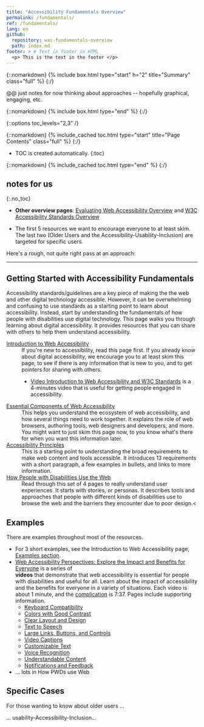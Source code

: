 ```yaml
---
title: "Accessibility Fundamentals Overview"
permalink: /fundamentals/
ref: /fundamentals/
lang: en
github:
  repository: wai-fundamentals-overview
  path: index.md
footer: > # Text in footer in HTML
  <p> This is the text in the footer </p>
---
```


{::nomarkdown}
{% include box.html type="start" h="2" title="Summary" class="full" %}
{:/}

@@ just notes for now thinking about approaches -- hopefully graphical, engaging, etc.

{::nomarkdown}
{% include box.html type="end" %}
{:/}


{::options toc_levels="2,3" /}

{::nomarkdown}
{% include_cached toc.html type="start" title="Page Contents" class="full" %}
{:/}

-   TOC is created automatically.
{:toc}

{::nomarkdown}
{% include_cached toc.html type="end" %}
{:/}


## notes for us
{:.no_toc}

* **Other overview pages**: [Evaluating Web Accessibility Overview](https://www.w3.org/WAI/test-evaluate/) and [W3C Accessibility Standards Overview](https://www.w3.org/WAI/standards-guidelines/)

* The first 5 resources we want to encourage everyone to at least skim. The last two (Older Users and the Accessibility-Usability-Inclusion) are targeted for specific users.

Here's a rough, not quite right pass at an approach:
<hr>

## Getting Started with Accessibility Fundamentals

<p>Accessibility standards/guidelines are a key piece of making the the web and other digital technology accessible. However, it can be overwhelming and confusing to use standards as a starting point to learn about accessibility. Instead, start by understanding the fundamentals of how people with disabilities use digital technology. This page walks you through learning about digital accessibility. It provides resources that you can share with others to help them understand accessibility.
<dl>
  <dt><a href="/WAI/fundamentals/accessibility-intro/">Introduction to Web Accessibility</a></dt>
  <dd>If you're new to accessibility, read this page first. If you already know about digital accessibility, we encourage you to at least skim this page, to see if there is any information that is new to you, and to get pointers for sharing with others.
    <ul>
      <li><a href="/WAI/videos/standards-and-benefits/">Video Introduction to Web Accessibility and W3C Standards</a> is a 4-minutes video that is useful for getting people engaged in accessibility.</li>
</ul>
  </dd>
  <dt><a href="/WAI/fundamentals/components/">Essential Components of Web Accessibility</a> </dt>
  <dd>This helps you understand the ecosystem of web accessibility, and how several things need to work together. It explains the role of web browsers, authoring tools, web designers and developers, and more.<br>
    You might want to just skim this page now, to you know what's there for when you want this information later.
  </dd>
  <dt><a href="/WAI/fundamentals/accessibility-principles/">Accessibility Principles</a> </dt>
  <dd>This is a starting point to understanding the broad requirements to make web content and tools accessible. It introduces 13 requirements with a short paragraph, a few examples in bullets, and links to more information.</dd>
 <dt><a href="/WAI/people-use-web/">How People with Disabilities Use the Web</a></dt>
  <dd>Read through this set of 4 pages to really understand user experiences. It starts with stories, or personas. It describes tools and approaches that people with different kinds of disabilities use to browse the web and the barriers they encounter due to poor design.<</dd>
</dl>

## Examples

There are examples throughout most of the resources.
<ul>
  <li>For 3 short examples, see the Introduction to Web Accessibility page, <a href="https://www.w3.org/WAI/fundamentals/accessibility-intro/#examples">Examples section</a>.</li>
  <li><a href="/WAI/perspective-videos/">Web Accessibility Perspectives: Explore the Impact and Benefits for Everyone</a> is a series of <br>
    <strong>videos</strong> that demonstrate that web accessibility is essential for people with disabilities and useful for all. Learn about the impact of accessibility and the benefits for everyone in a variety of situations. Each video is about 1 minute, and the <a href="https://www.youtube.com/watch?v=3f31oufqFSM">complication</a> is 7:37. Pages include supporting information.
    <ul>
      <li> <a href="/WAI/perspective-videos/keyboard/">Keyboard Compatibility</a> </li>
      <li> <a href="/WAI/perspective-videos/contrast/">Colors with Good Contrast</a> </li>
      <li> <a href="/WAI/perspective-videos/layout/">Clear Layout and Design</a> </li>
      <li> <a href="/WAI/perspective-videos/speech/">Text to Speech</a> </li>
      <li> <a href="/WAI/perspective-videos/controls/">Large Links, Buttons, and Controls</a> </li>
      <li> <a href="/WAI/perspective-videos/captions/">Video Captions</a> </li>
      <li> <a href="/WAI/perspective-videos/customizable/">Customizable Text</a> </li>
      <li> <a href="/WAI/perspective-videos/voice/">Voice Recognition</a> </li>
      <li> <a href="/WAI/perspective-videos/understandable/">Understandable Content</a> </li>
      <li> <a href="/WAI/perspective-videos/notifications/">Notifications and Feedback</a> </li>
    </ul>
  </li>
  <li>... lots in How PWDs use Web</li>
</ul>
  
## Specific Cases

<p>For those wanting to know about older users ...</p>
<p>... usability-Accessibility-Inclusion...</p>
